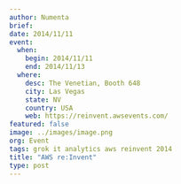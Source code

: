 ```yaml
---
author: Numenta
brief:
date: 2014/11/11
event:
  when:
    begin: 2014/11/11
    end: 2014/11/13
  where:
    desc: The Venetian, Booth 648
    city: Las Vegas
    state: NV
    country: USA
    web: https://reinvent.awsevents.com/
featured: false
image: ../images/image.png
org: Event
tags: grok it analytics aws reinvent 2014
title: "AWS re:Invent"
type: post
---
```

